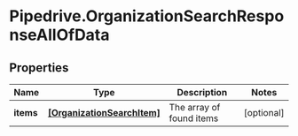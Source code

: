 # Pipedrive.OrganizationSearchResponseAllOfData

## Properties

Name | Type | Description | Notes
------------ | ------------- | ------------- | -------------
**items** | [**[OrganizationSearchItem]**](OrganizationSearchItem.md) | The array of found items | [optional] 


